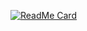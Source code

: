  [![ReadMe Card](https://github-readme-stats.vercel.app/api/pin/?username=sameer882000&theme=radical&repo=BMI-Calculator-App)](https://github.com/sameer882000/BMI-Calculator-App)
